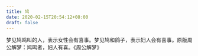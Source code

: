 ```yaml
---
title: 鸠
date: 2020-02-15T20:54:12+08:00
draft: false
---
```


梦见鸠鸣叫的人，表示女性会有喜事。梦见鸠和鸽子，表示妇人会有喜事。原版周公解梦：鸠鸣者，妇人有喜。《周公解梦》